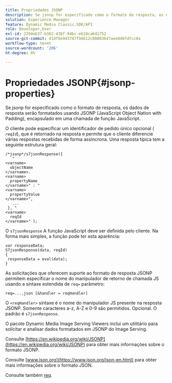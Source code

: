 ```yaml
---
title: Propriedades JSONP
description: Se jsonp for especificado como o formato de resposta, os dados de resposta serão formatados usando JSONP (JavaScript Object Nation with Padding), encapsulado em uma chamada de função JavaScript.
solution: Experience Manager
feature: Dynamic Media Classic,SDK/API
role: Developer,User
exl-id: 2294eb37-b362-438f-94bc-eb24ca641752
source-git-commit: d1df6e943747f9db12c08003647aee840fdfcc0a
workflow-type: tm+mt
source-wordcount: '206'
ht-degree: 0%

---
```


# Propriedades JSONP{#jsonp-properties}

Se jsonp for especificado como o formato de resposta, os dados de resposta serão formatados usando JSONP (JavaScript Object Nation with Padding), encapsulado em uma chamada de função JavaScript.

O cliente pode especificar um identificador de pedido único opcional ( *`reqId`*), que é retornado na resposta e permite que o cliente diferencie várias respostas recebidas de forma assíncrona. Uma resposta típica tem a seguinte estrutura geral:

```
/*jsonp*/s7jsonResponse({ 
   " 
<varname>
  objectName 
</varname>. 
<varname>
  propertyName 
</varname>" : " 
<varname>
  propertyValue 
</varname>", 
   ... 
 }, " 
<varname>
  reqId 
</varname>" );
```

O `s7jsonResponse` A função JavaScript deve ser definida pelo cliente. Na forma mais simples, a função pode ter esta aparência:

```
var responseData; 
S7jsonResponse(data, reqId) 
{ 
 responseData = eval(data); 
}
```

As solicitações que oferecem suporte ao formato de resposta JSONP permitem especificar o nome do manipulador de retorno de chamada JS usando a sintaxe estendida de `req=` parâmetro:

`req=...,json [&handler = reqHandler]`

O `<reqHandler>` sintaxe é o nome do manipulador JS presente na resposta JSONP. Somente caracteres a-z, A-Z e 0-9 são permitidos. Opcional. O padrão é `s7jsonResponse`.

O pacote Dynamic Media Image Serving Viewers inclui um utilitário para solicitar e analisar dados formatados em JSONP do Image Serving.

Consulte [https://en.wikipedia.org/wiki/JSONP](https://en.wikipedia.org/wiki/JSONP) para obter mais informações sobre o formato JSONP.

Consulte [www.json.org](https://www.json.org/json-en.html) para obter mais informações sobre o formato JSON.

Consulte também [req](../../../../../../is-api/http-ref/image-serving-api-ref/c-http-protocol-reference/c-command-reference/r-req/r-req.md#reference-907cdb4a97034db7ad94695f25552e76).
